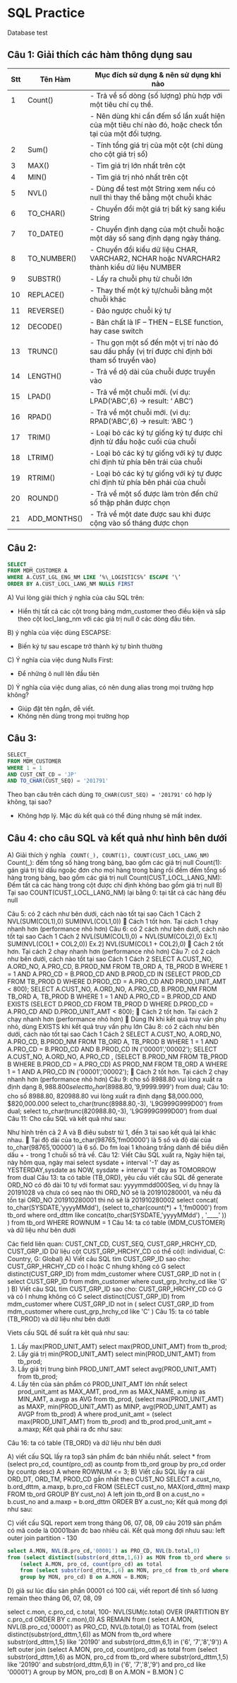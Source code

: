 # SQL Practice

Database test

## Câu 1: Giải thích các hàm thông dụng sau

| Stt | Tên Hàm      | Mục đích sử dụng & nên sử dụng khi nào                                                                 |
| --- | ------------ | ------------------------------------------------------------------------------------------------------ |
| 1   | Count()      | - Trả về số dòng (số lượng) phù hợp với một tiêu chí cụ thể.                                           |
|     |              | - Nên dùng khi cần đếm số lần xuất hiện của một tiêu chí nào đó, hoặc check tồn tại của một đối tượng. |
| 2   | Sum()        | - Tính tổng giá trị của một cột (chỉ dùng cho cột giá trị số)                                          |
| 3   | MAX()        | - Tìm giá trị lớn nhất trên cột                                                                        |
| 4   | MIN()        | - Tìm giá trị nhỏ nhất trên cột                                                                        |
| 5   | NVL()        | - Dùng để test một String xem nếu có null thì thay thế bằng một chuỗi khác                             |
| 6   | TO_CHAR()    | - Chuyển đổi một giá trị bất kỳ sang kiểu String                                                       |
| 7   | T0_DATE()    | - Chuyển định dạng của một chuỗi hoặc một dãy số sang định dạng ngày tháng.                            |
| 8   | TO_NUMBER()  | - Chuyển đổi kiểu dữ liệu CHAR, VARCHAR2, NCHAR hoặc NVARCHAR2 thành kiểu dữ liệu NUMBER               |
| 9   | SUBSTR()     | - Lấy ra chuỗi phụ từ chuỗi lớn                                                                        |
| 10  | REPLACE()    | - Thay thế một ký tự/chuỗi bằng một chuỗi khác                                                         |
| 11  | REVERSE()    | - Đảo ngược chuỗi ký tự                                                                                |
| 12  | DECODE()     | - Bản chất là IF – THEN – ELSE function, hay case switch                                               |
| 13  | TRUNC()      | - Thu gọn một số đến một vị trí nào đó sau dấu phẩy (vị trí được chỉ định bởi tham số truyền vào)      |
| 14  | LENGTH()     | - Trả về dộ dài của chuỗi được truyền vào                                                              |
| 15  | LPAD()       | - Trả về một chuỗi mới. (ví dụ: LPAD(‘ABC’,6) -> result: ‘ ABC’)                                       |
| 16  | RPAD()       | - Trả về một chuỗi mới. (vi dụ: RPAD(‘ABC’,6) -> result: ‘ABC ‘)                                       |
| 17  | TRIM()       | - Loại bỏ các ký tự giống ký tự được chỉ định từ đầu hoặc cuối của chuỗi                               |
| 18  | LTRIM()      | - Loại bỏ các ký tự giống với ký tự được chỉ định từ phía bên trái của chuỗi                           |
| 19  | RTRIM()      | - Loại bỏ các ký tự giống với ký tự được chỉ định từ phía bên phải của chuỗi                           |
| 20  | ROUND()      | - Trả về một số được làm tròn đến chữ số thập phân được chọn                                           |
| 21  | ADD_MONTHS() | - Trả về một date được sau khi được cộng vào số tháng được chọn                                        |

## Câu 2:
```sql
SELECT _
FROM MDM_CUSTOMER A
WHERE A.CUST_LGL_ENG_NM LIKE ‘%\_LOGISTICS%’ ESCAPE ‘\’
ORDER BY A.CUST_LOCL_LANG_NM NULLS FIRST
```
A) Vui lòng giải thích ý nghĩa của câu SQL trên:
- Hiển thị tất cả các cột trong bảng mdm_customer theo điều kiện và sắp theo cột locl_lang_nm với các giá trị null ở các dòng đầu tiên.

B) ý nghĩa của việc dùng ESCAPSE:
- Biến ký tự sau escape trở thành ký tự bình thường

C) Ý nghĩa của việc dung Nulls First:
- Để những ô null lên đầu tiên

D) Ý nghĩa của việc dung alias, có nên dung alias trong mọi trường hợp không?
- Giúp đặt tên ngắn, dễ viết.
- Không nên dùng trong mọi trường họp

## Câu 3:
```sql
SELECT_
FROM MDM_CUSTOMER
WHERE 1 = 1
AND CUST_CNT_CD = 'JP'
AND TO_CHAR(CUST_SEQ) = '201791'
```
Theo bạn câu trên cách dùng ```TO_CHAR(CUST_SEQ) = '201791'``` có hợp lý không, tại sao?
- Không hợp lý. Mặc dù kết quả có thể đúng nhưng sẽ mất index.

## Câu 4: cho câu SQL và kết quả như hình bên dưới

A) Giải thích ý nghĩa ` COUNT(_), COUNT(1), COUNT(CUST_LOCL_LANG_NM)`
Count(_): đếm tổng số hàng trong bảng, bao gồm các giá trị null
Count(1): gán giá trị từ dấu ngoặc đơn cho mọi hàng trong bảng rồi đếm đếm tổng số hàng trong bảng, bao gồm các giá trị null
Count(CUST_LOCL_LANG_NM): Đếm tất cả các hàng trong cột được chỉ định không bao gồm giá trị null
B) Tại sao COUNT(CUST_LOCL_LANG_NM) lại bằng 0: tại tất cả các hàng đều null

Câu 5: có 2 cách như bên dưới, cách nào tốt tại sao
Cách 1 Cách 2
NVL(SUM(COL1),0) SUM(NVL(COL1,0))
 Cách 1 tốt hơn. Tại cách 1 chạy nhanh hơn (performance nhỏ hơn)
Câu 6: có 2 cách như bên dưới, cách nào tốt tại sao
Cách 1 Cách 2
NVL(SUM(COL1),0) + NVL(SUM(COL2),0) Ex.1] SUM(NVL(COL1 + COL2,0))
Ex.2] NVL(SUM(COL1 + COL2),0)
 Cách 2 tốt hơn. Tại cách 2 chạy nhanh hơn (performance nhỏ hơn)
Câu 7: có 2 cách như bên dưới, cách nào tốt tại sao
Cách 1 Cách 2
SELECT A.CUST_NO, A.ORD_NO, A.PRO_CD, B.PROD_NM
FROM TB_ORD A,
TB_PROD B
WHERE 1 = 1
AND A.PRO_CD = B.PROD_CD
AND B.PROD_CD IN (SELECT PROD_CD FROM TB_PROD D WHERE D.PROD_CD = A.PRO_CD AND PROD_UNIT_AMT < 800); SELECT A.CUST_NO, A.ORD_NO, A.PRO_CD, B.PROD_NM
FROM TB_ORD A,
TB_PROD B
WHERE 1 = 1
AND A.PRO_CD = B.PROD_CD
AND EXISTS (SELECT D.PROD_CD FROM TB_PROD D WHERE D.PROD_CD = A.PRO_CD AND D.PROD_UNIT_AMT < 800);
 Cách 2 tốt hơn. Tại cách 2 chạy nhanh hơn (performance nhỏ hơn)
 Dùng IN khi kết quả truy vấn phụ nhỏ, dùng EXISTS khi kết quả truy vấn phụ lớn
Câu 8: có 2 cách như bên dưới, cách nào tốt tại sao
Cách 1 Cách 2
SELECT A.CUST_NO, A.ORD_NO, A.PRO_CD, B.PROD_NM
FROM TB_ORD A,
TB_PROD B
WHERE 1 = 1
AND A.PRO_CD = B.PROD_CD
AND B.PROD_CD IN ('00001','00002'); SELECT A.CUST_NO, A.ORD_NO, A.PRO_CD
, (SELECT B.PROD_NM FROM TB_PROD B WHERE B.PROD_CD = A.PRO_CD) AS PROD_NM
FROM TB_ORD A
WHERE 1 = 1
AND A.PRO_CD IN ('00001','00002');
 Cách 2 tốt hơn. Tại cách 2 chạy nhanh hơn (performance nhỏ hơn)
Câu 9: cho số 8988.80 vui lòng xuất ra định dạng $8,988.800
select to_char (8988.80,'$9,9999.999') from dual;
Câu 10: cho số 8988.80, 820988.80 vui lòng xuất ra định dạng $8,000.000, $820,000.000
select to_char(trunc(8988.80,-3), 'L9G999G999D00') from dual;
select to_char(trunc(820988.80,-3), 'L9G999G999D00') from dual
Câu 11: Cho cấu SQL và kết quả như sau:

Như hình trên cả 2 A và B điêu substr từ 1, đến 3 tại sao kết quả lại khác nhau.
 Tại độ dài của to_char(98765,’fm00000’) là 5 số và độ dài của to_char(98765,’00000’) là 6 số. Do fm loại 1 khoảng trắng dành để biểu diễn dấu + - trong 1 chuỗi số trả về.
Câu 12: Viết Câu SQL xuất ra, Ngày hiện tại, này hôm qua, ngày mai
select sysdate + interval '-1' day as YESTERDAY,sysdate as NOW, sysdate + interval '1' day as TOMORROW
from dual
Câu 13: ta có table (TB_ORD), yêu cầu viết câu SQL để generate ORD_NO có đô dài 10 tự với format sau: yyyymmdd000Seq, ví dụ hnay là 20191028 và chưa có seq nào thì ORD_NO sẽ là 201910280001, và nếu đã tồn tại ORD_NO 201910280001 thì nó sẽ là 201910280002
select
concat(
to_char(SYSDATE,'yyyyMMdd'),
(select to_char(count(\*) + 1,'fm0000')
from tb_ord
where ord_dttm like concat(to_char(SYSDATE,'yyyyMMdd') , '\_\_\_\_' ))
)
from tb_ord
WHERE ROWNUM = 1
Câu 14: ta có table (MDM_CUSTOMER) và dữ liệu như bên dưới

Các field liên quan: CUST_CNT_CD, CUST_SEQ, CUST_GRP_HRCHY_CD, CUST_GRP_ID
Dữ liệu cột CUST_GRP_HRCHY_CD có thể có(I: individual, C: Country, G: Global)
A) Viết câu SQL tìm CUST_GRP_ID sao cho: CUST_GRP_HRCHY_CD có I hoặc C nhưng không có G
select distinct(CUST_GRP_ID)
from mdm_customer
where CUST_GRP_ID not in (
select CUST_GRP_ID
from mdm_customer
where cust_grp_hrchy_cd like 'G'
)
B) Viết câu SQL tìm CUST_GRP_ID sao cho: CUST_GRP_HRCHY_CD có G và có I nhưng không có C
select distinct(CUST_GRP_ID)
from mdm_customer
where CUST_GRP_ID not in (
select CUST_GRP_ID
from mdm_customer
where cust_grp_hrchy_cd like 'C'
)
Câu 15: ta có table (TB_PROD) và dữ liệu như bên dưới

Viets cấu SQL để suất ra kêt quả như sau:

1. Lấy max(PROD_UNIT_AMT)
   select max(PROD_UNIT_AMT) from tb_prod;
2. Lấy giá trị min(PROD_UNIT_AMT)
   select min(PROD_UNIT_AMT) from tb_prod;
3. Lấy giá trị trung bình PROD_UNIT_AMT
   select avg(PROD_UNIT_AMT) from tb_prod;
4. Lấy tên của sản phẩm có PROD_UNIT_AMT lớn nhất
   select prod_unit_amt as MAX_AMT, prod_nm as MAX_NAME, a.minp as MIN_AMT, a.avgp as AVG
   from tb_prod, (select max(PROD_UNIT_AMT) as MAXP, min(PROD_UNIT_AMT) as MINP, avg(PROD_UNIT_AMT) as AVGP from tb_prod) A
   where prod_unit_amt = (select max(PROD_UNIT_AMT) from tb_prod) and tb_prod.prod_unit_amt = a.maxp;
   Kết quả phải ra đc như sau:

Câu 16: ta có table (TB_ORD) và dữ liệu như bên dưới

A) viết cấu SQL lấy ra top3 sản phẩm đc bán nhiều nhất.
select \*
from (select pro_cd, count(pro_cd) as countp from tb_ord group by pro_cd order by countp desc) A
where ROWNUM <= 3;
B) Viết cấu SQL lấy ra cái ORD_DT, ORD_TM, PROD_CD gần nhất theo CUST_NO
SELECT a.cust_no, b.ord_dttm, a.maxp, b.pro_cd
FROM (SELECT cust_no, MAX(ord_dttm) maxp FROM tb_ord GROUP BY cust_no) A left join tb_ord B on a.cust_no = b.cust_no and a.maxp = b.ord_dttm
ORDER BY a.cust_no;
Kết quả mong đợi như sau:

C) viết cấu SQL report xem trong tháng 06, 07, 08, 09 cảu 2019 sản phẩm có mã code là 00001bán đc bao nhiêu cái.
Kết quả mong đợi nhưu sau: left outer join partition - 130

```sql
select A.MON, NVL(B.pro_cd,'00001') as PRO_CD, NVL(b.total,0)
from (select distinct(substr(ord_dttm,1,6)) as MON from tb_ord where substr(ord_dttm,1,5) like '20190' and substr(ord_dttm,6,1) in ('6', '7','8','9')) A left outer join
    (select A.MON, pro_cd, count(pro_cd) as total
    from (select substr(ord_dttm,1,6) as MON, pro_cd from tb_ord where substr(ord_dttm,1,5) like '20190' and substr(ord_dttm,6,1) in ('6', '7','8','9') and pro_cd like '00001') A
    group by MON, pro_cd) B on A.MON = B.MON;
```

D) giả sư lúc đầu sản phẩn 00001 có 100 cái, viết report để tính số lương remain theo tháng 06, 07, 08, 09

select c.mon, c.pro_cd, c.total, 100- NVL(SUM(c.total) OVER (PARTITION BY c.pro_cd ORDER BY c.mon),0) AS REMAIN
from
(
select A.MON, NVL(B.pro_cd,'00001') as PRO_CD, NVL(b.total,0) as TOTAL
from (select distinct(substr(ord_dttm,1,6)) as MON from tb_ord where substr(ord_dttm,1,5) like '20190' and substr(ord_dttm,6,1) in ('6', '7','8','9')) A left outer join
(select A.MON, pro_cd, count(pro_cd) as total
from (select substr(ord_dttm,1,6) as MON, pro_cd from tb_ord where substr(ord_dttm,1,5) like '20190' and substr(ord_dttm,6,1) in ('6', '7','8','9') and pro_cd like '00001') A
group by MON, pro_cd) B on A.MON = B.MON
) C
